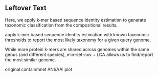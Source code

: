 ## Leftover Text


Here, we apply k-mer based sequence identity estimation to generate taxonomic classification from the compositional results.


apply k-mer based sequence identity estimation with known taxonomic thresholds to report the most likely taxonomy for a given query genome.

While more protein k-mers are shared across genomes within the same genus (and different species), min-set-cov + LCA allows us to find/report the most similar genome.

original containmnet ANI/AAI plot
<!--![**Containment-based ANI, AAI estimates, evolpaths**](images/anchor-evoldistPC.nucl3-prot.png){#fig:evolpathsANI}-->
